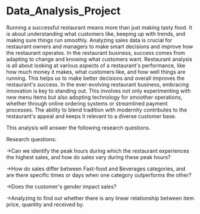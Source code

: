 # Data_Analysis_Project
Running a successful restaurant means more than just making tasty food. It is about
understanding what customers like, keeping up with trends, and making sure things run
smoothly. Analyzing sales data is crucial for restaurant owners and managers to make smart
decisions and improve how the restaurant operates.
In the restaurant business, success comes from adapting to change and knowing what customers
want. Restaurant analysis is all about looking at various aspects of a restaurant's performance,
like how much money it makes, what customers like, and how well things are running. This
helps us to make better decisions and overall improves the restaurant's success.
In the ever-evolving restaurant business, embracing innovation is key to standing out. This
involves not only experimenting with new menu items but also adopting technology for
smoother operations, whether through online ordering systems or streamlined payment
processes. The ability to blend tradition with modernity contributes to the restaurant's appeal and
keeps it relevant to a diverse customer base.

This analysis will answer the following research questions.

Research questions:

->Can we identify the peak hours during which the restaurant experiences the highest sales,
and how do sales vary during these peak hours?

->How do sales differ between Fast-food and Beverages categories, and are there specific
times or days when one category outperforms the other?

->Does the customer's gender impact sales?

->Analyzing to find out whether there is any linear relationship between item price,
quantity and received by.

